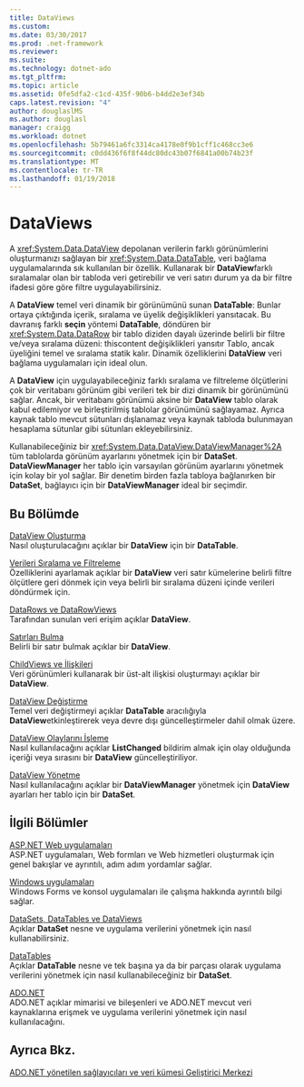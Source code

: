 ```yaml
---
title: DataViews
ms.custom: 
ms.date: 03/30/2017
ms.prod: .net-framework
ms.reviewer: 
ms.suite: 
ms.technology: dotnet-ado
ms.tgt_pltfrm: 
ms.topic: article
ms.assetid: 0fe5dfa2-c1cd-435f-90b6-b4dd2e3ef34b
caps.latest.revision: "4"
author: douglaslMS
ms.author: douglasl
manager: craigg
ms.workload: dotnet
ms.openlocfilehash: 5b79461a6fc3314ca4178e0f9b1cff1c468cc3e6
ms.sourcegitcommit: c0dd436f6f8f44dc80dc43b07f6841a00b74b23f
ms.translationtype: MT
ms.contentlocale: tr-TR
ms.lasthandoff: 01/19/2018
---
```

# <a name="dataviews"></a>DataViews
A <xref:System.Data.DataView> depolanan verilerin farklı görünümlerini oluşturmanızı sağlayan bir <xref:System.Data.DataTable>, veri bağlama uygulamalarında sık kullanılan bir özellik. Kullanarak bir **DataView**farklı sıralamalar olan bir tabloda veri getirebilir ve veri satırı durum ya da bir filtre ifadesi göre göre filtre uygulayabilirsiniz.  
  
 A **DataView** temel veri dinamik bir görünümünü sunan **DataTable**: Bunlar ortaya çıktığında içerik, sıralama ve üyelik değişiklikleri yansıtacak. Bu davranış farklı **seçin** yöntemi **DataTable**, döndüren bir <xref:System.Data.DataRow> bir tablo diziden dayalı üzerinde belirli bir filtre ve/veya sıralama düzeni: thiscontent değişiklikleri yansıtır Tablo, ancak üyeliğini temel ve sıralama statik kalır. Dinamik özelliklerini **DataView** veri bağlama uygulamaları için ideal olun.  
  
 A **DataView** için uygulayabileceğiniz farklı sıralama ve filtreleme ölçütlerini çok bir veritabanı görünüm gibi verileri tek bir dizi dinamik bir görünümünü sağlar. Ancak, bir veritabanı görünümü aksine bir **DataView** tablo olarak kabul edilemiyor ve birleştirilmiş tablolar görünümünü sağlayamaz. Ayrıca kaynak tablo mevcut sütunları dışlanamaz veya kaynak tabloda bulunmayan hesaplama sütunlar gibi sütunları ekleyebilirsiniz.  
  
 Kullanabileceğiniz bir <xref:System.Data.DataView.DataViewManager%2A> tüm tablolarda görünüm ayarlarını yönetmek için bir **DataSet**. **DataViewManager** her tablo için varsayılan görünüm ayarlarını yönetmek için kolay bir yol sağlar. Bir denetim birden fazla tabloya bağlanırken bir **DataSet**, bağlayıcı için bir **DataViewManager** ideal bir seçimdir.  
  
## <a name="in-this-section"></a>Bu Bölümde  
 [DataView Oluşturma](../../../../../docs/framework/data/adonet/dataset-datatable-dataview/creating-a-dataview.md)  
 Nasıl oluşturulacağını açıklar bir **DataView** için bir **DataTable**.  
  
 [Verileri Sıralama ve Filtreleme](../../../../../docs/framework/data/adonet/dataset-datatable-dataview/sorting-and-filtering-data.md)  
 Özelliklerini ayarlamak açıklar bir **DataView** veri satır kümelerine belirli filtre ölçütlere geri dönmek için veya belirli bir sıralama düzeni içinde verileri döndürmek için.  
  
 [DataRows ve DataRowViews](../../../../../docs/framework/data/adonet/dataset-datatable-dataview/datarows-and-datarowviews.md)  
 Tarafından sunulan veri erişim açıklar **DataView**.  
  
 [Satırları Bulma](../../../../../docs/framework/data/adonet/dataset-datatable-dataview/finding-rows.md)  
 Belirli bir satır bulmak açıklar bir **DataView**.  
  
 [ChildViews ve İlişkileri](../../../../../docs/framework/data/adonet/dataset-datatable-dataview/childviews-and-relations.md)  
 Veri görünümleri kullanarak bir üst-alt ilişkisi oluşturmayı açıklar bir **DataView**.  
  
 [DataView Değiştirme](../../../../../docs/framework/data/adonet/dataset-datatable-dataview/modifying-dataviews.md)  
 Temel veri değiştirmeyi açıklar **DataTable** aracılığıyla **DataView**etkinleştirerek veya devre dışı güncelleştirmeler dahil olmak üzere.  
  
 [DataView Olaylarını İşleme](../../../../../docs/framework/data/adonet/dataset-datatable-dataview/handling-dataview-events.md)  
 Nasıl kullanılacağını açıklar **ListChanged** bildirim almak için olay olduğunda içeriği veya sırasını bir **DataView** güncelleştiriliyor.  
  
 [DataView Yönetme](../../../../../docs/framework/data/adonet/dataset-datatable-dataview/managing-dataviews.md)  
 Nasıl kullanılacağını açıklar bir **DataViewManager** yönetmek için **DataView** ayarları her tablo için bir **DataSet**.  
  
## <a name="related-sections"></a>İlgili Bölümler  
 [ASP.NET Web uygulamaları](http://msdn.microsoft.com/library/a812d7b7-049e-4234-a4c2-6acf690301f6)  
 ASP.NET uygulamaları, Web formları ve Web hizmetleri oluşturmak için genel bakışlar ve ayrıntılı, adım adım yordamlar sağlar.  
  
 [Windows uygulamaları](http://msdn.microsoft.com/library/a6bb2180-09b1-4738-b9fd-7fb05fc92f23)  
 Windows Forms ve konsol uygulamaları ile çalışma hakkında ayrıntılı bilgi sağlar.  
  
 [DataSets, DataTables ve DataViews](../../../../../docs/framework/data/adonet/dataset-datatable-dataview/index.md)  
 Açıklar **DataSet** nesne ve uygulama verilerini yönetmek için nasıl kullanabilirsiniz.  
  
 [DataTables](../../../../../docs/framework/data/adonet/dataset-datatable-dataview/datatables.md)  
 Açıklar **DataTable** nesne ve tek başına ya da bir parçası olarak uygulama verilerini yönetmek için nasıl kullanabileceğiniz bir **DataSet**.  
  
 [ADO.NET](../../../../../docs/framework/data/adonet/index.md)  
 ADO.NET açıklar mimarisi ve bileşenleri ve ADO.NET mevcut veri kaynaklarına erişmek ve uygulama verilerini yönetmek için nasıl kullanılacağını.  
  
## <a name="see-also"></a>Ayrıca Bkz.  
 [ADO.NET yönetilen sağlayıcıları ve veri kümesi Geliştirici Merkezi](http://go.microsoft.com/fwlink/?LinkId=217917)
